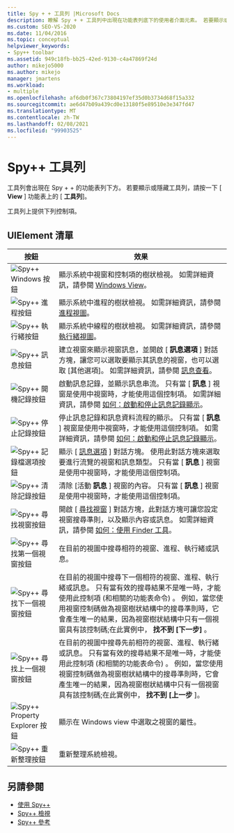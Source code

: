 ```yaml
---
title: Spy + + 工具列 |Microsoft Docs
description: 瞭解 Spy + + 工具列中出現在功能表列底下的使用者介面元素。 若要顯示或隱藏工具列，請按一下 [View] 功能表上的 [工具列]。
ms.custom: SEO-VS-2020
ms.date: 11/04/2016
ms.topic: conceptual
helpviewer_keywords:
- Spy++ toolbar
ms.assetid: 949c18fb-bb25-42ed-9130-c4a47869f24d
author: mikejo5000
ms.author: mikejo
manager: jmartens
ms.workload:
- multiple
ms.openlocfilehash: af6db0f367c73804197ef35d0b3734d68f15a332
ms.sourcegitcommit: ae6d47b09a439cd0e13180f5e89510e3e347fd47
ms.translationtype: MT
ms.contentlocale: zh-TW
ms.lasthandoff: 02/08/2021
ms.locfileid: "99903525"
---
```

# <a name="spy-toolbar"></a>Spy++ 工具列
工具列會出現在 Spy + + 的功能表列下方。 若要顯示或隱藏工具列，請按一下 [ **View** ] 功能表上的 [ **工具列**]。

 工具列上提供下列控制項。

## <a name="uielement-list"></a>UIElement 清單

|按鈕|效果|
|------------|------------|
|![Spy&#43;&#43; Windows 按鈕](../debugger/media/icon_spy--_windows.gif "Icon_Spy + + _Windows")|顯示系統中視窗和控制項的樹狀檢視。 如需詳細資訊，請參閱 [Windows View](../debugger/windows-view.md)。|
|![Spy&#43;&#43; 進程按鈕](../debugger/media/icon_spy--_processes.gif "Icon_Spy + + _Processes")|顯示系統中進程的樹狀檢視。 如需詳細資訊，請參閱 [進程視圖](../debugger/processes-view.md)。|
|![Spy&#43;&#43; 執行緒按鈕](../debugger/media/icon_spy--_threads.gif "Icon_Spy + + _Threads")|顯示系統中線程的樹狀檢視。 如需詳細資訊，請參閱 [執行緒視圖](../debugger/threads-view.md)。|
|![Spy&#43;&#43; 訊息按鈕](../debugger/media/icon_spy--_messages.gif "Icon_Spy + + _Messages")|建立視窗來顯示視窗訊息，並開啟 [ **訊息選項** ] 對話方塊，讓您可以選取要顯示其訊息的視窗，也可以選取 [其他選項]。 如需詳細資訊，請參閱 [訊息查看](../debugger/messages-view.md)。|
|![Spy&#43;&#43; 開機記錄按鈕](../debugger/media/icon_spy--_startlog.gif "Icon_Spy + + _StartLog")|啟動訊息記錄，並顯示訊息串流。 只有當 [ **訊息** ] 視窗是使用中視窗時，才能使用這個控制項。 如需詳細資訊，請參閱 [如何：啟動和停止訊息記錄顯示](../debugger/how-to-start-and-stop-the-message-log-display.md)。|
|![Spy&#43;&#43; 停止記錄按鈕](../debugger/media/icon_spy--_stoplog.gif "Icon_Spy + + _StopLog")|停止訊息記錄和訊息資料流程的顯示。 只有當 [ **訊息** ] 視窗是使用中視窗時，才能使用這個控制項。 如需詳細資訊，請參閱 [如何：啟動和停止訊息記錄顯示](../debugger/how-to-start-and-stop-the-message-log-display.md)。|
|![Spy&#43;&#43; 記錄檔選項按鈕](../debugger/media/icon_spy--_logoptions.gif "Icon_Spy + + _LogOptions")|顯示 [ [訊息選項](../debugger/message-options-dialog-box.md) ] 對話方塊。 使用此對話方塊來選取要進行流覽的視窗和訊息類型。 只有當 [ **訊息** ] 視窗是使用中視窗時，才能使用這個控制項。|
|![Spy&#43;&#43; 清除記錄按鈕](../debugger/media/spy--_clearlog.gif "Spy + + _ClearLog")|清除 [活動 **訊息** ] 視窗的內容。 只有當 [ **訊息** ] 視窗是使用中視窗時，才能使用這個控制項。|
|![Spy&#43;&#43; 尋找視窗按鈕](../debugger/media/icon_spy--_findwindow.gif "Icon_Spy + + _FindWindow")|開啟 [ [尋找視窗](../debugger/find-window-dialog-box.md) ] 對話方塊，此對話方塊可讓您設定視窗搜尋準則，以及顯示內容或訊息。 如需詳細資訊，請參閱 [如何：使用 Finder 工具](../debugger/how-to-use-the-finder-tool.md)。|
|![Spy&#43;&#43; 尋找第一個視窗按鈕](../debugger/media/icon_spy--_window.gif "Icon_Spy + + _Window")|在目前的視圖中搜尋相符的視窗、進程、執行緒或訊息。|
|![Spy&#43;&#43; 尋找下一個視窗按鈕](../debugger/media/icon_spy--_nextwindow.gif "Icon_Spy + + _NextWindow")|在目前的視圖中搜尋下一個相符的視窗、進程、執行緒或訊息。 只有當有效的搜尋結果不是唯一時，才能使用此控制項 (和相關的功能表命令) 。 例如，當您使用視窗控制碼做為視窗樹狀結構中的搜尋準則時，它會產生唯一的結果，因為視窗樹狀結構中只有一個視窗具有該控制碼;在此實例中， **找不到 [下一步]** 。|
|![Spy&#43;&#43; 尋找上一個視窗按鈕](../debugger/media/icon_spy--_prevwindow.gif "Icon_Spy + + _PrevWindow")|在目前的視圖中搜尋先前相符的視窗、進程、執行緒或訊息。 只有當有效的搜尋結果不是唯一時，才能使用此控制項 (和相關的功能表命令) 。 例如，當您使用視窗控制碼做為視窗樹狀結構中的搜尋準則時，它會產生唯一的結果，因為視窗樹狀結構中只有一個視窗具有該控制碼;在此實例中， **找不到 [上一步** ]。|
|![Spy&#43;&#43; Property Explorer 按鈕](../debugger/media/icon_spy--_propexp.gif "Icon_Spy + + _PropExp")|顯示在 Windows view 中選取之視窗的屬性。|
|![Spy&#43;&#43; 重新整理按鈕](../debugger/media/icon_spy--_refresh.gif "Icon_Spy + + _Refresh")|重新整理系統檢視。|

## <a name="see-also"></a>另請參閱
- [使用 Spy++](../debugger/using-spy-increment.md)
- [Spy++ 檢視](../debugger/spy-increment-views.md)
- [Spy++ 參考](../debugger/spy-increment-reference.md)